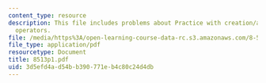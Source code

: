 ```yaml
---
content_type: resource
description: This file includes problems about Practice with creation/annilihilation
  operators.
file: /media/https%3A/open-learning-course-data-rc.s3.amazonaws.com/8-513-many-body-theory-for-condensed-matter-systems-fall-2004/3d5efd4ad54bb390771eb4c80c24d4db_8513p1.pdf
file_type: application/pdf
resourcetype: Document
title: 8513p1.pdf
uid: 3d5efd4a-d54b-b390-771e-b4c80c24d4db
---
```

